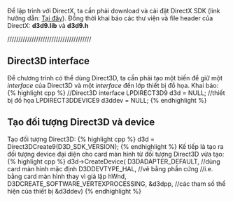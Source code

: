 Để lập trình với DirectX, ta cần phải download và cài đặt DirectX SDK (link hướng dẫn: [Tại đây](https://tuitucode.github.io/cpp/gioi-thieu-ve-directX/)). Đồng thời khai báo các thư viện và file header của DirectX: **d3d9.lib** và **d3d9.h**

//////////////////////////////////////
## Direct3D interface
Để chương trình có thể dùng Direct3D, ta cần phải tạo một biến để giữ một _interface_ của Direct3D và một _interface_ đến lớp thiết bị đồ họa.
Khai báo:
{% highlight cpp %}
//Direct3D interface
LPDIRECT3D9 d3d = NULL;
//thiết bị đồ họa
LPDIRECT3DDEVICE9 d3ddev = NULL;
{% endhighlight %}
## Tạo đối tượng Direct3D và device
Tạo đối tượng Direct3D:
{% highlight cpp %}
d3d = Direct3DCreate9(D3D_SDK_VERSION);
{% endhighlight %}
Kế tiếp là tạo ra đối tượng device đại diện cho card màn hình từ đối tượng Direct3D vừa tạo:
{% highlight cpp %}
d3d->CreateDevice(
	D3DADAPTER_DEFAULT, //dùng card màn hình mặc định
    D3DDEVTYPE_HAL, //vẽ bằng phần cứng
    //i.e. bằng card màn hình thay vì giả lập
    hWnd,
    D3DCREATE_SOFTWARE_VERTEXPROCESSING,
    &d3dpp, //các tham số thể hiện của thiết bị
    &d3ddev)
{% endhighlight %}